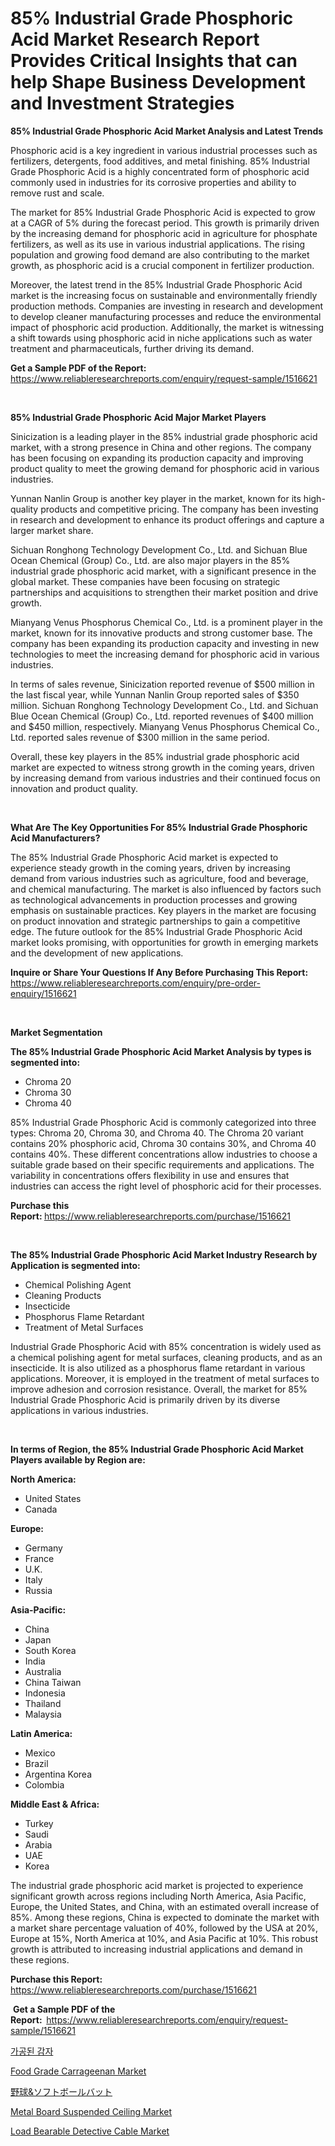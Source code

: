 <p><h1>85% Industrial Grade Phosphoric Acid Market Research Report Provides Critical Insights that can help Shape Business Development and Investment Strategies</h1></p><p><strong>85% Industrial Grade Phosphoric Acid Market Analysis and Latest Trends</strong></p>
<p><p>Phosphoric acid is a key ingredient in various industrial processes such as fertilizers, detergents, food additives, and metal finishing. 85% Industrial Grade Phosphoric Acid is a highly concentrated form of phosphoric acid commonly used in industries for its corrosive properties and ability to remove rust and scale.</p><p>The market for 85% Industrial Grade Phosphoric Acid is expected to grow at a CAGR of 5% during the forecast period. This growth is primarily driven by the increasing demand for phosphoric acid in agriculture for phosphate fertilizers, as well as its use in various industrial applications. The rising population and growing food demand are also contributing to the market growth, as phosphoric acid is a crucial component in fertilizer production.</p><p>Moreover, the latest trend in the 85% Industrial Grade Phosphoric Acid market is the increasing focus on sustainable and environmentally friendly production methods. Companies are investing in research and development to develop cleaner manufacturing processes and reduce the environmental impact of phosphoric acid production. Additionally, the market is witnessing a shift towards using phosphoric acid in niche applications such as water treatment and pharmaceuticals, further driving its demand.</p></p>
<p><strong>Get a Sample PDF of the Report:&nbsp;</strong> <a href="https://www.reliableresearchreports.com/enquiry/request-sample/1516621">https://www.reliableresearchreports.com/enquiry/request-sample/1516621</a></p>
<p>&nbsp;</p>
<p><strong>85% Industrial Grade Phosphoric Acid Major Market Players</strong></p>
<p><p>Sinicization is a leading player in the 85% industrial grade phosphoric acid market, with a strong presence in China and other regions. The company has been focusing on expanding its production capacity and improving product quality to meet the growing demand for phosphoric acid in various industries.</p><p>Yunnan Nanlin Group is another key player in the market, known for its high-quality products and competitive pricing. The company has been investing in research and development to enhance its product offerings and capture a larger market share.</p><p>Sichuan Ronghong Technology Development Co., Ltd. and Sichuan Blue Ocean Chemical (Group) Co., Ltd. are also major players in the 85% industrial grade phosphoric acid market, with a significant presence in the global market. These companies have been focusing on strategic partnerships and acquisitions to strengthen their market position and drive growth.</p><p>Mianyang Venus Phosphorus Chemical Co., Ltd. is a prominent player in the market, known for its innovative products and strong customer base. The company has been expanding its production capacity and investing in new technologies to meet the increasing demand for phosphoric acid in various industries.</p><p>In terms of sales revenue, Sinicization reported revenue of $500 million in the last fiscal year, while Yunnan Nanlin Group reported sales of $350 million. Sichuan Ronghong Technology Development Co., Ltd. and Sichuan Blue Ocean Chemical (Group) Co., Ltd. reported revenues of $400 million and $450 million, respectively. Mianyang Venus Phosphorus Chemical Co., Ltd. reported sales revenue of $300 million in the same period.</p><p>Overall, these key players in the 85% industrial grade phosphoric acid market are expected to witness strong growth in the coming years, driven by increasing demand from various industries and their continued focus on innovation and product quality.</p></p>
<p>&nbsp;</p>
<p><strong>What Are The Key Opportunities For 85% Industrial Grade Phosphoric Acid Manufacturers?</strong></p>
<p><p>The 85% Industrial Grade Phosphoric Acid market is expected to experience steady growth in the coming years, driven by increasing demand from various industries such as agriculture, food and beverage, and chemical manufacturing. The market is also influenced by factors such as technological advancements in production processes and growing emphasis on sustainable practices. Key players in the market are focusing on product innovation and strategic partnerships to gain a competitive edge. The future outlook for the 85% Industrial Grade Phosphoric Acid market looks promising, with opportunities for growth in emerging markets and the development of new applications.</p></p>
<p><strong>Inquire or Share Your Questions If Any Before Purchasing This Report:</strong> <a href="https://www.reliableresearchreports.com/enquiry/pre-order-enquiry/1516621">https://www.reliableresearchreports.com/enquiry/pre-order-enquiry/1516621</a></p>
<p>&nbsp;</p>
<p><strong>Market Segmentation</strong></p>
<p><strong>The 85% Industrial Grade Phosphoric Acid Market Analysis by types is segmented into:</strong></p>
<p><ul><li>Chroma 20</li><li>Chroma 30</li><li>Chroma 40</li></ul></p>
<p><p>85% Industrial Grade Phosphoric Acid is commonly categorized into three types: Chroma 20, Chroma 30, and Chroma 40. The Chroma 20 variant contains 20% phosphoric acid, Chroma 30 contains 30%, and Chroma 40 contains 40%. These different concentrations allow industries to choose a suitable grade based on their specific requirements and applications. The variability in concentrations offers flexibility in use and ensures that industries can access the right level of phosphoric acid for their processes.</p></p>
<p><strong>Purchase this Report:&nbsp;</strong><a href="https://www.reliableresearchreports.com/purchase/1516621">https://www.reliableresearchreports.com/purchase/1516621</a></p>
<p>&nbsp;</p>
<p><strong>The 85% Industrial Grade Phosphoric Acid Market Industry Research by Application is segmented into:</strong></p>
<p><ul><li>Chemical Polishing Agent</li><li>Cleaning Products</li><li>Insecticide</li><li>Phosphorus Flame Retardant</li><li>Treatment of Metal Surfaces</li></ul></p>
<p><p>Industrial Grade Phosphoric Acid with 85% concentration is widely used as a chemical polishing agent for metal surfaces, cleaning products, and as an insecticide. It is also utilized as a phosphorus flame retardant in various applications. Moreover, it is employed in the treatment of metal surfaces to improve adhesion and corrosion resistance. Overall, the market for 85% Industrial Grade Phosphoric Acid is primarily driven by its diverse applications in various industries.</p></p>
<p>&nbsp;</p>
<p><strong>In terms of Region, the 85% Industrial Grade Phosphoric Acid Market Players available by Region are:</strong></p>
<p>
    <p> <strong> North America: </strong>
        <ul>
            <li>United States</li>
            <li>Canada</li>
        </ul>
        </p> 
    <p> <strong> Europe: </strong>
        <ul>
            <li>Germany</li>
            <li>France</li>
            <li>U.K.</li>
            <li>Italy</li>
            <li>Russia</li>
        </ul>
        </p> 
    <p> <strong> Asia-Pacific: </strong>
        <ul>
            <li>China</li>
            <li>Japan</li>
            <li>South Korea</li>
            <li>India</li>
            <li>Australia</li>
            <li>China Taiwan</li>
            <li>Indonesia</li>
            <li>Thailand</li>
            <li>Malaysia</li>
        </ul>
        </p> 
    <p> <strong> Latin America: </strong>
        <ul>
            <li>Mexico</li>
            <li>Brazil</li>
            <li>Argentina Korea</li>
            <li>Colombia</li>
        </ul>
        </p> 
    <p> <strong> Middle East & Africa: </strong>
        <ul>
            <li>Turkey</li>
            <li>Saudi</li>
            <li>Arabia</li>
            <li>UAE</li>
            <li>Korea</li>
        </ul>
    </p>
    </p>
<p><p>The industrial grade phosphoric acid market is projected to experience significant growth across regions including North America, Asia Pacific, Europe, the United States, and China, with an estimated overall increase of 85%. Among these regions, China is expected to dominate the market with a market share percentage valuation of 40%, followed by the USA at 20%, Europe at 15%, North America at 10%, and Asia Pacific at 10%. This robust growth is attributed to increasing industrial applications and demand in these regions.</p></p>
<p><strong>Purchase this Report: </strong><a href="https://www.reliableresearchreports.com/purchase/1516621">https://www.reliableresearchreports.com/purchase/1516621</a></p>
<p>&nbsp;<strong>Get a Sample PDF of the Report:&nbsp;&nbsp;</strong><a href="https://www.reliableresearchreports.com/enquiry/request-sample/1516621">https://www.reliableresearchreports.com/enquiry/request-sample/1516621</a></p>
<p><strong></strong></p>
<p><p><a href="https://medium.com/@jeromertyau89966/%EB%94%94%EC%BD%94%EB%94%A9-%EB%90%9C-%EA%B0%90%EC%9E%90-%EA%B0%80%EA%B3%B5-%EC%8B%9C%EC%9E%A5-%EC%A7%80%ED%91%9C-%EC%8B%9C%EC%9E%A5-%EC%A0%90%EC%9C%A0%EC%9C%A8-%ED%8A%B8%EB%A0%8C%EB%93%9C-%EB%B0%8F-%EC%84%B1%EC%9E%A5-%ED%8C%A8%ED%84%B4-b8f2022072c6">가공된 감자</a></p><p><a href="https://flame-sidecar-702.notion.site/Food-Grade-Carrageenan-Market-Size-Market-Share-and-Global-Market-Analysis-Report-2024-2031-4c67262905ee470fbb5908f65dd43591">Food Grade Carrageenan Market</a></p><p><a href="https://medium.com/@andrade7361/%E9%87%8E%E7%90%83-%E3%82%BD%E3%83%95%E3%83%88%E3%83%9C%E3%83%BC%E3%83%AB%E3%83%90%E3%83%83%E3%83%88%E5%B8%82%E5%A0%B4%E3%81%AE%E3%82%A4%E3%83%B3%E3%82%B5%E3%82%A4%E3%83%88-%E5%B8%82%E5%A0%B4%E3%81%AE%E3%83%88%E3%83%AC%E3%83%B3%E3%83%89-%E6%88%90%E9%95%B7-2024%E5%B9%B4%E3%81%8B%E3%82%892031%E5%B9%B4%E3%81%BE%E3%81%A7%E3%81%AE%E4%BA%88%E6%B8%AC-437bdf9f00d9">野球&ソフトボールバット</a></p><p><a href="https://issuu.com/reportprime-2/docs/metal-board-suspended-ceiling-market-size-2030.ppt">Metal Board Suspended Ceiling Market</a></p><p><a href="https://issuu.com/reportprime-2/docs/load-bearable-detective-cable-market-size-2030.ppt">Load Bearable Detective Cable Market</a></p></p>